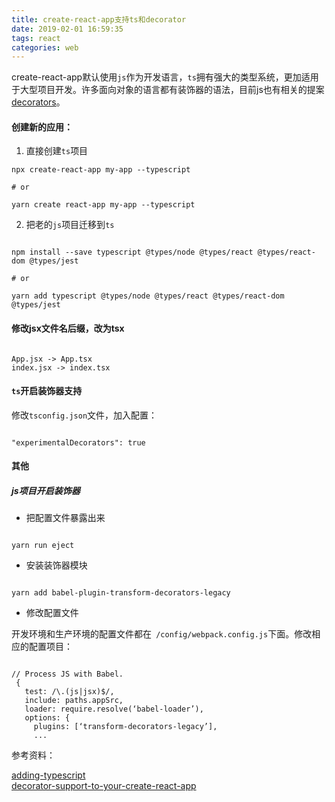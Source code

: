 ```yaml
---
title: create-react-app支持ts和decorator
date: 2019-02-01 16:59:35
tags: react
categories: web
---
```


create-react-app默认使用`js`作为开发语言，`ts`拥有强大的类型系统，更加适用于大型项目开发。许多面向对象的语言都有装饰器的语法，目前js也有相关的提案[decorators](https://github.com/tc39/proposal-decorators)。

<!-- more -->

#### 创建新的应用：

1. 直接创建`ts`项目

```shell
npx create-react-app my-app --typescript

# or

yarn create react-app my-app --typescript

```

2. 把老的`js`项目迁移到`ts`

```shell

npm install --save typescript @types/node @types/react @types/react-dom @types/jest

# or

yarn add typescript @types/node @types/react @types/react-dom @types/jest

```

#### 修改jsx文件名后缀，改为tsx

```shell

App.jsx -> App.tsx
index.jsx -> index.tsx

```

#### `ts`开启装饰器支持

修改`tsconfig.json`文件，加入配置：

```shell

"experimentalDecorators": true

```


#### 其他

##### js项目开启装饰器

+ 把配置文件暴露出来

```shell

yarn run eject

```

+ 安装装饰器模块

```shell

yarn add babel-plugin-transform-decorators-legacy

```

+ 修改配置文件

开发环境和生产环境的配置文件都在` /config/webpack.config.js`下面。修改相应的配置项目：

```shell

// Process JS with Babel.
 {
   test: /\.(js|jsx)$/,
   include: paths.appSrc,
   loader: require.resolve(‘babel-loader’),
   options: {
     plugins: [‘transform-decorators-legacy’],
     ...

```


参考资料：

[adding-typescript](https://facebook.github.io/create-react-app/docs/adding-typescript)  
[decorator-support-to-your-create-react-app](https://medium.com/@rodcisal/ejecting-and-adding-decorator-support-to-your-create-react-app-a4a7d80e4077)